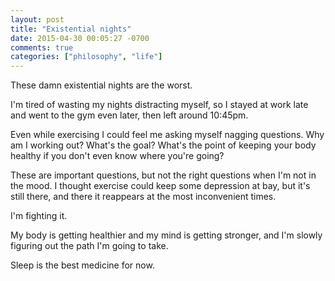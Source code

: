 ```yaml
---
layout: post
title: "Existential nights"
date: 2015-04-30 00:05:27 -0700
comments: true
categories: ["philosophy", "life"]
---
```


These damn existential nights are the worst.

I'm tired of wasting my nights distracting myself, so I stayed at work late and went to the gym even later, then left around 10:45pm.

Even while exercising I could feel me asking myself nagging questions.  Why am I working out?  What's the goal?  What's the point of keeping your body healthy if you don't even know where you're going?

These are important questions, but not the right questions when I'm not in the mood.  I thought exercise could keep some depression at bay, but it's still there, and there it reappears at the most inconvenient times.

I'm fighting it.

My body is getting healthier and my mind is getting stronger, and I'm slowly figuring out the path I'm going to take.

Sleep is the best medicine for now.